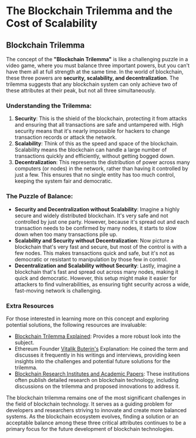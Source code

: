 # The Blockchain Trilemma and the Cost of Scalability

## Blockchain Trilemma

The concept of the **"Blockchain Trilemma"** is like a challenging puzzle in a video game, where you must balance three important powers, but you can't have them all at full strength at the same time. In the world of blockchain, these three powers are **security, scalability, and decentralization**. The trilemma suggests that any blockchain system can only achieve two of these attributes at their peak, but not all three simultaneously.

### **Understanding the Trilemma:**

1. **Security**: This is the shield of the blockchain, protecting it from attacks and ensuring that all transactions are safe and untampered with. High security means that it's nearly impossible for hackers to change transaction records or attack the network.
2. **Scalability**: Think of this as the speed and space of the blockchain. Scalability means the blockchain can handle a large number of transactions quickly and efficiently, without getting bogged down.
3. **Decentralization**: This represents the distribution of power across many computers (or nodes) in the network, rather than having it controlled by just a few. This ensures that no single entity has too much control, keeping the system fair and democratic.

### **The Puzzle of Balance:**

* **Security and Decentralization without Scalability**: Imagine a highly secure and widely distributed blockchain. It's very safe and not controlled by just one party. However, because it's spread out and each transaction needs to be confirmed by many nodes, it starts to slow down when too many transactions pile up.
* **Scalability and Security without Decentralization**: Now picture a blockchain that's very fast and secure, but most of the control is with a few nodes. This makes transactions quick and safe, but it's not as democratic or resistant to manipulation by those few in control.
* **Decentralization and Scalability without Security**: Lastly, imagine a blockchain that's fast and spread out across many nodes, making it quick and democratic. However, this setup might make it easier for attackers to find vulnerabilities, as ensuring tight security across a wide, fast-moving network is challenging.

### Extra Resources

For those interested in learning more on this concept and exploring potential solutions, the following resources are invaluable:

* [Blockchain Trilemma Explained](https://www.liminalcustody.com/blog/blockchain-trilemma-explained/): Provides a more robust look into the subject.
* Ethereum Founder [Vitalik Buterin's](https://vitalik.eth.limo/) Explanation: He coined the term and discusses it frequently in his writings and interviews, providing keen insights into the challenges and potential future solutions for the trilemma.
* [Blockchain Research Institutes and Academic Papers](https://www.blockchainresearchinstitute.org/): These institutions often publish detailed research on blockchain technology, including discussions on the trilemma and proposed innovations to address it.

The blockchain trilemma remains one of the most significant challenges in the field of blockchain technology. It serves as a guiding problem for developers and researchers striving to innovate and create more balanced systems. As the blockchain ecosystem evolves, finding a solution or an acceptable balance among these three critical attributes continues to be a primary focus for the future development of blockchain technologies.

